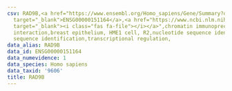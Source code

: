```yaml
---
csv: RAD9B,<a href="https://www.ensembl.org/Homo_sapiens/Gene/Summary?db=core;g=ENSG00000151164"
  target="_blank">ENSG00000151164</a>,<a href="https://www.ncbi.nlm.nih.gov/pubmed/22863008"
  target="_blank"><i class="fas fa-file"></i></a>",chromatin immunoprecipitation assay,direct
  interaction,breast epithelium, HME1 cell, R2,nucleotide sequence identification,nucleotide
  sequence identification,transcriptional regulation,
data_alias: RAD9B
data_id: ENSG00000151164
data_numevidence: 1
data_species: Homo sapiens
data_taxid: '9606'
title: RAD9B
---
```

